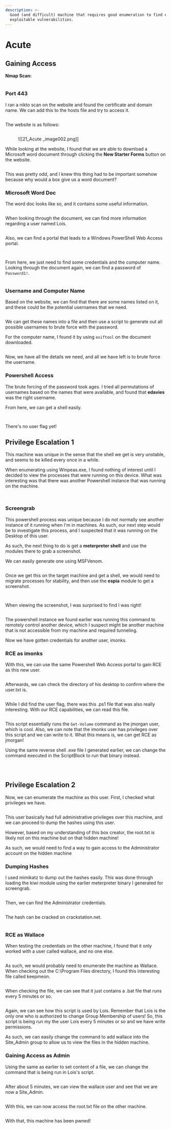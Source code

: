 ```yaml
---
description: >-
  Good (and difficult) machine that requires good enumeration to find easily
  exploitable vulnerabilities.
---
```


# Acute

## Gaining Access

**Nmap Scan:**

<figure><img src="../../.gitbook/assets/image (192).png" alt=""><figcaption></figcaption></figure>

### Port 443

I ran a nikto scan on the website and found the certificate and domain name. We can add this to the hosts file and try to access it.

<figure><img src="../../.gitbook/assets/image (239).png" alt=""><figcaption></figcaption></figure>

The website is as follows:

<figure><img src="../../.gitbook/assets/image (147).png" alt=""><figcaption><p>![[21_Acute _image002.png]]</p></figcaption></figure>

While looking at the website, I found that we are able to download a Microsoft word document through clicking the **New Starter Forms** button on the website.

<figure><img src="../../.gitbook/assets/image (174).png" alt=""><figcaption></figcaption></figure>

This was pretty odd, and I knew this thing had to be important somehow because why would a box give us a word document?

### Microsoft Word Doc

&#x20;The word doc looks like so, and it contains some useful information.

<figure><img src="../../.gitbook/assets/image (224).png" alt=""><figcaption></figcaption></figure>

When looking through the document, we can find more information regarding a user named Lois.

<figure><img src="../../.gitbook/assets/image (160).png" alt=""><figcaption></figcaption></figure>

Also, we can find a portal that leads to a Windows PowerShell Web Access portal.

<figure><img src="../../.gitbook/assets/image (202).png" alt=""><figcaption></figcaption></figure>

<figure><img src="../../.gitbook/assets/image (155).png" alt=""><figcaption></figcaption></figure>

From here, we just need to find some credentials and the computer name. Looking through the document again, we can find a password of `Password1!`.

<figure><img src="../../.gitbook/assets/image (201).png" alt=""><figcaption></figcaption></figure>

### Username and Computer Name

Based on the website, we can find that there are some names listed on it, and these could be the potential usernames that we need.

<figure><img src="../../.gitbook/assets/image (236).png" alt=""><figcaption></figcaption></figure>

We can get these names into a file and then use a script to generate out all possible usernames to brute force with the password.

For the computer name, I found it by using `exiftool` on the document downloaded.

<figure><img src="../../.gitbook/assets/image (164).png" alt=""><figcaption></figcaption></figure>

Now, we have all the details we need, and all we have left is to brute force the username.

### Powershell Access

The brute forcing of the password took ages. I tried all permutations of usernames based on the names that were available, and found that **edavies** was the right username.

From here, we can get a shell easily.

<figure><img src="../../.gitbook/assets/image (242).png" alt=""><figcaption></figcaption></figure>

<figure><img src="../../.gitbook/assets/image (205).png" alt=""><figcaption></figcaption></figure>

There's no user flag yet!

## Privilege Escalation 1

This machine was unique in the sense that the shell we get is very unstable, and seems to be killed every once in a while.

When enumerating using Winpeas.exe, I found nothing of interest until I decided to view the processes that were running on this device. What was interesting was that there was another Powershell instance that was running on the machine.

<figure><img src="../../.gitbook/assets/image (167).png" alt=""><figcaption></figcaption></figure>

<figure><img src="../../.gitbook/assets/image (151).png" alt=""><figcaption></figcaption></figure>

### Screengrab

This powershell process was unique because I do not normally see another instance of it running when I'm in machines. As such, our next step would be to investigate this process, and I suspected that it was running on the Desktop of this user.

As such, the next thing to do is get a **meterpreter shell** and use the modules there to grab a screenshot.

We can easily generate one using MSFVenom.

<figure><img src="../../.gitbook/assets/image (241).png" alt=""><figcaption></figcaption></figure>

Once we get this on the target machine and get a shell, we would need to migrate processes for stability, and then use the **espia** module to get a screenshot.

<figure><img src="../../.gitbook/assets/image (238).png" alt=""><figcaption></figcaption></figure>

<figure><img src="../../.gitbook/assets/image (158).png" alt=""><figcaption></figcaption></figure>

When viewing the screenshot, I was surprised to find I was right!

<figure><img src="../../.gitbook/assets/image (225).png" alt=""><figcaption></figcaption></figure>

The powershell instance we found earlier was running this command to remotely control another device, which I suspect might be another machine that is not accessible from my machine and required tunneling.

Now we have gotten credentials for another user, imonks.

### RCE as imonks

With this, we can use the same Powershell Web Access portal to gain RCE as this new user.

<figure><img src="../../.gitbook/assets/image (173).png" alt=""><figcaption></figcaption></figure>

Afterwards, we can check the directory of his desktop to confirm where the user.txt is.

<figure><img src="../../.gitbook/assets/image (199).png" alt=""><figcaption></figcaption></figure>

While I did find the user flag, there was this .ps1 file that was also really interesting. With our RCE capabilities, we can read this file.

<figure><img src="../../.gitbook/assets/image (156).png" alt=""><figcaption></figcaption></figure>

This script essentially runs the `Get-Volume` command as the jmorgan user, which is cool. Also, we can note that the imonks user has privileges over this script and we can write to it. What this means is, we can get RCE as jmorgan!

Using the same reverse shell .exe file I generated earlier, we can change the command executed in the ScriptBlock to run that binary instead.

<figure><img src="../../.gitbook/assets/image (161).png" alt=""><figcaption></figcaption></figure>

<figure><img src="../../.gitbook/assets/image (204).png" alt=""><figcaption></figcaption></figure>

<figure><img src="../../.gitbook/assets/image (166).png" alt=""><figcaption></figcaption></figure>

## Privilege Escalation 2

Now, we can enumerate the machine as this user. First, I checked what privileges we have.

<figure><img src="../../.gitbook/assets/image (213).png" alt=""><figcaption></figcaption></figure>

This user basically had full administrative privileges over this machine, and we can proceed to dump the hashes using this user.

However, based on my understanding of this box creator, the root.txt is likely not on this machine but on that hidden machine!

As such, we would need to find a way to gain access to the Administrator account on the hidden machine

### Dumping Hashes

I used mimikatz to dump out the hashes easily. This was done through loading the kiwi module using the earlier meterpreter binary I generated for screengrab.

<figure><img src="../../.gitbook/assets/image (246).png" alt=""><figcaption></figcaption></figure>

Then, we can find the Administrator credentials.

<figure><img src="../../.gitbook/assets/image (195).png" alt=""><figcaption></figcaption></figure>

The hash can be cracked on crackstation.net.

<figure><img src="../../.gitbook/assets/image (216).png" alt=""><figcaption></figcaption></figure>

### RCE as Wallace

When testing the credentials on the other machine, I found that it only worked with a user called wallace, and no one else.

<figure><img src="../../.gitbook/assets/image (233).png" alt=""><figcaption></figcaption></figure>

As such, we would probably need to enumerate the machine as Wallace. When checking out the C:\Program Files directory, I found this interesting file called keepmeon.

<figure><img src="../../.gitbook/assets/image (165).png" alt=""><figcaption></figcaption></figure>

When checking the file, we can see that it just contains a .bat file that runs every 5 minutes or so.

<figure><img src="../../.gitbook/assets/image (209).png" alt=""><figcaption></figcaption></figure>

Again, we can see how this script is used by Lois. Remember that Lois is the only one who is authorized to change Group Membership of users! So, this script is being run my the user Lois every 5 minutes or so and we have write permissions.

As such, we can easily change the command to add wallace into the Site\_Admin group to allow us to view the files in the hidden machine.

### Gaining Access as Admin

Using the same as earlier to set content of a file, we can change the command that is being run in Lois's script.

<figure><img src="../../.gitbook/assets/image (219).png" alt=""><figcaption></figcaption></figure>

After about 5 minutes, we can view the wallace user and see that we are now a Site\_Admin.

<figure><img src="../../.gitbook/assets/image (157).png" alt=""><figcaption></figcaption></figure>

With this, we can now access the root.txt file on the other machine.

<figure><img src="../../.gitbook/assets/image (162).png" alt=""><figcaption></figcaption></figure>

With that, this machine has been pwned!
